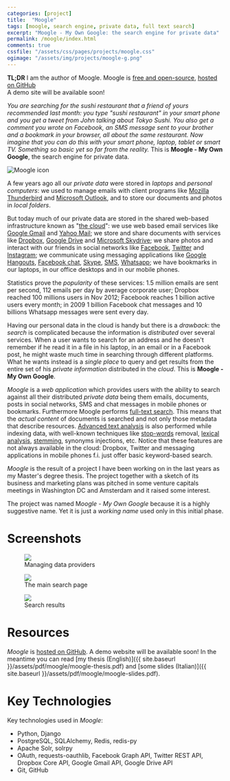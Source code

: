 ```yaml
---
categories: [project]
title:  "Moogle"
tags: [moogle, search engine, private data, full text search]
excerpt: "Moogle - My Own Google: the search engine for private data"
permalink: /moogle/index.html
comments: true
cssfile: "/assets/css/pages/projects/moogle.css"
ogimage: "/assets/img/projects/moogle-g.png"
---
```


<div class="initial-note">
<strong>TL;DR</strong> I am the author of Moogle.
Moogle is
<a href="http://en.wikipedia.org/wiki/Free_and_open-source_software">free and open-source</a>, 
<a href="https://github.com/nimiq/moogle">hosted on 
GitHub<i class="fa fa-github fa-lg" style="vertical-align: baseline; margin-left: .3rem;"></i></a><br />
A demo site will be available soon!
</div>

*You are searching for the sushi restaurant that a friend of yours recommended last month:
you type "sushi restaurant" in your smart phone and you get a tweet from John talking about
Tokyo Sushi. You also get a comment you wrote on Facebook, an SMS message sent to 
your brother and a bookmark in your browser, all about the same restaurant.
Now imagine that you can do this with your smart phone, laptop, tablet or smart TV.
Something so basic yet so far from the reality.*
This is **Moogle - My Own Google**, the search engine for private data.

<img src="{{ site.baseurl }}/assets/img/projects/moogle-g.png" alt="Moogle icon" class="right">

A few years ago all our *private data* were stored in *laptops* and *personal computers*: we used
to manage emails with client programs like [Mozilla Thunderbird](https://www.mozilla.org/en-US/thunderbird/)
and [Microsoft Outlook](http://en.wikipedia.org/wiki/Microsoft_Outlook), and to store
our documents and photos in *local folders*.

But today much of our private data are stored in the shared web-based infrastructure known
as "[the cloud](http://en.wikipedia.org/wiki/Cloud_storage)":
we use web based email services like [Google Gmail](https://mail.google.com/) and
[Yahoo Mail](https://mail.yahoo.com/); we store and share documents with services like
[Dropbox](https://www.dropbox.com), [Google Drive](https://drive.google.com) and
[Microsoft Skydrive](https://onedrive.live.com); we share photos and interact with our
friends in social networks like [Facebook](https://www.facebook.com), [Twitter](https://twitter.com)
and [Instagram](http://instagram.com); we communicate using messaging applications like
[Google Hangouts](http://www.google.com/hangouts/), [Facebook chat](https://www.facebook.com/sitetour/chat.php),
[Skype](www.skype.com), [SMS](en.wikipedia.org/wiki/Short_Message_Service), [Whatsapp](www.whatsapp.com);
we have bookmarks in our laptops, in our office desktops and in our mobile phones.

Statistics prove the *popularity* of these services: 1.5 million emails are sent per second,
112 emails per day by average corporate user; Dropbox reached 100 millions users in Nov 2012;
Facebook reaches 1 billion active users every month;
in 2009 1 billion Facebook chat messages and 10 billions Whatsapp messages were sent every day.

Having our personal data in the cloud is handy but there is a *drawback*: the *search* is
complicated because the information is *distributed* over several services.
When a user wants to search for an address and he doesn't remember if he read it in a file in
his laptop, in an email or in a Facebook post, he might waste much time in 
searching through different platforms. What he wants instead is a *single place* to query and
get results from the entire set of his *private information* distributed in the *cloud*.
This is **Moogle - My Own Google**.

*Moogle* is a *web application* which provides users with the ability to search against all
their distributed *private data* being them emails, documents, posts in social networks, SMS
and chat messages in mobile phones or bookmarks.
Furthermore Moogle performs [full-text search](http://en.wikipedia.org/wiki/Full_text_search).
This means that the *actual content* of documents is searched and not only those metadata
that describe resources. [Advanced text analysis](http://en.wikipedia.org/wiki/Text_mining) is
also performed while indexing data, with well-known techniques like
[stop-words](http://en.wikipedia.org/wiki/Stop_words) removal,
[lexical analysis](http://en.wikipedia.org/wiki/Lexical_analysis),
[stemming](http://en.wikipedia.org/wiki/Stemming), 
synonyms injections, etc. Notice that these features are not always available in the cloud:
Dropbox, Twitter and messaging applications in mobile phones f.i. just offer basic keyword-based
search.

*Moogle* is the result of a project I have been working on in the last years as my 
Master's degree thesis. The project together with a sketch of its business and marketing plans was
pitched in some venture capitals meetings in Washington DC and Amsterdam and it raised some interest.

The project was named M*oogle - My Own Google* because it is a highly suggestive name.
Yet it is just a *working name* used only in this initial phase.

Screenshots
===========

<figure>
    <a href="{{ site.baseurl }}/assets/img/projects/moogle/moogle-providers.png">
        <img src="{{ site.baseurl }}/assets/img/projects/moogle/moogle-providers.png">
    </a>
    <figcaption>Managing data providers</figcaption>
</figure>

<figure>
    <a href="{{ site.baseurl }}/assets/img/projects/moogle/moogle-search.png">
        <img src="{{ site.baseurl }}/assets/img/projects/moogle/moogle-search.png">
    </a>
    <figcaption>The main search page</figcaption>
</figure>

<figure>
    <a href="{{ site.baseurl }}/assets/img/projects/moogle/moogle-results.png">
        <img src="{{ site.baseurl }}/assets/img/projects/moogle/moogle-results.png">
    </a>
    <figcaption>Search results</figcaption>
</figure>



Resources
=========
*Moogle* is [hosted on GitHub](https://github.com/nimiq/moogle). A demo website will be available
soon! In the meantime you can read [my thesis (English)]({{ site.baseurl }}/assets/pdf/moogle/moogle-thesis.pdf)
and [some slides (Italian)]({{ site.baseurl }}/assets/pdf/moogle/moogle-slides.pdf).

Key Technologies
================
Key technologies used in *Moogle*:

- Python, Django
- PostgreSQL, SQLAlchemy, Redis, redis-py
- Apache Solr, solrpy
- OAuth, requests-oauthlib, Facebook Graph API, Twitter REST API, Dropbox Core API, Google Gmail API, Google Drive API
- Git, GitHub